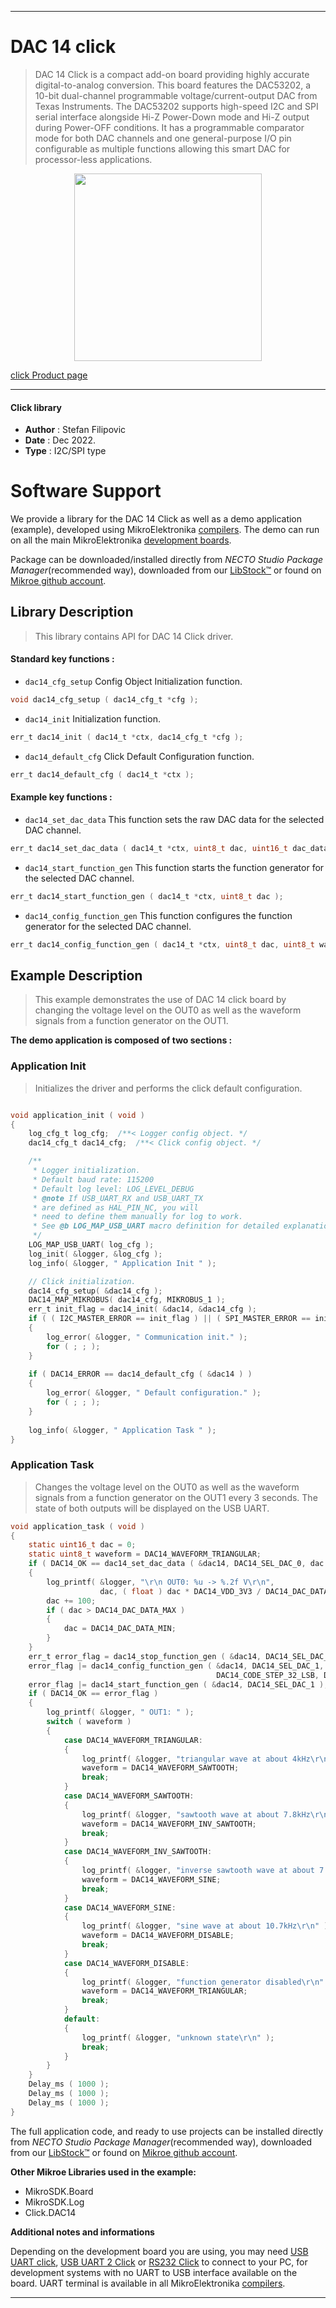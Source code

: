
---
# DAC 14 click

> DAC 14 Click is a compact add-on board providing highly accurate digital-to-analog conversion. This board features the DAC53202, a 10-bit dual-channel programmable voltage/current-output DAC from Texas Instruments. The DAC53202 supports high-speed I2C and SPI serial interface alongside Hi-Z Power-Down mode and Hi-Z output during Power-OFF conditions. It has a programmable comparator mode for both DAC channels and one general-purpose I/O pin configurable as multiple functions allowing this smart DAC for processor-less applications.

<p align="center">
  <img src="https://download.mikroe.com/images/click_for_ide/dac14_click.png" height=300px>
</p>

[click Product page](https://www.mikroe.com/dac-14-click)

---


#### Click library

- **Author**        : Stefan Filipovic
- **Date**          : Dec 2022.
- **Type**          : I2C/SPI type


# Software Support

We provide a library for the DAC 14 Click
as well as a demo application (example), developed using MikroElektronika
[compilers](https://www.mikroe.com/necto-studio).
The demo can run on all the main MikroElektronika [development boards](https://www.mikroe.com/development-boards).

Package can be downloaded/installed directly from *NECTO Studio Package Manager*(recommended way), downloaded from our [LibStock&trade;](https://libstock.mikroe.com) or found on [Mikroe github account](https://github.com/MikroElektronika/mikrosdk_click_v2/tree/master/clicks).

## Library Description

> This library contains API for DAC 14 Click driver.

#### Standard key functions :

- `dac14_cfg_setup` Config Object Initialization function.
```c
void dac14_cfg_setup ( dac14_cfg_t *cfg );
```

- `dac14_init` Initialization function.
```c
err_t dac14_init ( dac14_t *ctx, dac14_cfg_t *cfg );
```

- `dac14_default_cfg` Click Default Configuration function.
```c
err_t dac14_default_cfg ( dac14_t *ctx );
```

#### Example key functions :

- `dac14_set_dac_data` This function sets the raw DAC data for the selected DAC channel.
```c
err_t dac14_set_dac_data ( dac14_t *ctx, uint8_t dac, uint16_t dac_data );
```

- `dac14_start_function_gen` This function starts the function generator for the selected DAC channel.
```c
err_t dac14_start_function_gen ( dac14_t *ctx, uint8_t dac );
```

- `dac14_config_function_gen` This function configures the function generator for the selected DAC channel.
```c
err_t dac14_config_function_gen ( dac14_t *ctx, uint8_t dac, uint8_t waveform, uint8_t code_step, uint8_t slew_rate );
```

## Example Description

> This example demonstrates the use of DAC 14 click board by changing the voltage level
on the OUT0 as well as the waveform signals from a function generator on the OUT1.

**The demo application is composed of two sections :**

### Application Init

> Initializes the driver and performs the click default configuration.

```c

void application_init ( void )
{
    log_cfg_t log_cfg;  /**< Logger config object. */
    dac14_cfg_t dac14_cfg;  /**< Click config object. */

    /** 
     * Logger initialization.
     * Default baud rate: 115200
     * Default log level: LOG_LEVEL_DEBUG
     * @note If USB_UART_RX and USB_UART_TX 
     * are defined as HAL_PIN_NC, you will 
     * need to define them manually for log to work. 
     * See @b LOG_MAP_USB_UART macro definition for detailed explanation.
     */
    LOG_MAP_USB_UART( log_cfg );
    log_init( &logger, &log_cfg );
    log_info( &logger, " Application Init " );

    // Click initialization.
    dac14_cfg_setup( &dac14_cfg );
    DAC14_MAP_MIKROBUS( dac14_cfg, MIKROBUS_1 );
    err_t init_flag = dac14_init( &dac14, &dac14_cfg );
    if ( ( I2C_MASTER_ERROR == init_flag ) || ( SPI_MASTER_ERROR == init_flag ) )
    {
        log_error( &logger, " Communication init." );
        for ( ; ; );
    }
    
    if ( DAC14_ERROR == dac14_default_cfg ( &dac14 ) )
    {
        log_error( &logger, " Default configuration." );
        for ( ; ; );
    }
    
    log_info( &logger, " Application Task " );
}

```

### Application Task

> Changes the voltage level on the OUT0 as well as the waveform signals from a function
generator on the OUT1 every 3 seconds. The state of both outputs will be displayed on the USB UART.

```c
void application_task ( void )
{
    static uint16_t dac = 0;
    static uint8_t waveform = DAC14_WAVEFORM_TRIANGULAR;
    if ( DAC14_OK == dac14_set_dac_data ( &dac14, DAC14_SEL_DAC_0, dac ) )
    {
        log_printf( &logger, "\r\n OUT0: %u -> %.2f V\r\n", 
                    dac, ( float ) dac * DAC14_VDD_3V3 / DAC14_DAC_DATA_MAX );
        dac += 100;
        if ( dac > DAC14_DAC_DATA_MAX )
        {
            dac = DAC14_DAC_DATA_MIN;
        }
    }
    err_t error_flag = dac14_stop_function_gen ( &dac14, DAC14_SEL_DAC_1 );
    error_flag |= dac14_config_function_gen ( &dac14, DAC14_SEL_DAC_1, waveform,
                                              DAC14_CODE_STEP_32_LSB, DAC14_SLEW_RATE_4_US );
    error_flag |= dac14_start_function_gen ( &dac14, DAC14_SEL_DAC_1 );
    if ( DAC14_OK == error_flag )
    {
        log_printf( &logger, " OUT1: " );
        switch ( waveform )
        {
            case DAC14_WAVEFORM_TRIANGULAR:
            {
                log_printf( &logger, "triangular wave at about 4kHz\r\n" );
                waveform = DAC14_WAVEFORM_SAWTOOTH;
                break;
            }
            case DAC14_WAVEFORM_SAWTOOTH:
            {
                log_printf( &logger, "sawtooth wave at about 7.8kHz\r\n" );
                waveform = DAC14_WAVEFORM_INV_SAWTOOTH;
                break;
            }
            case DAC14_WAVEFORM_INV_SAWTOOTH:
            {
                log_printf( &logger, "inverse sawtooth wave at about 7.8kHz\r\n" );
                waveform = DAC14_WAVEFORM_SINE;
                break;
            }
            case DAC14_WAVEFORM_SINE:
            {
                log_printf( &logger, "sine wave at about 10.7kHz\r\n" );
                waveform = DAC14_WAVEFORM_DISABLE;
                break;
            }
            case DAC14_WAVEFORM_DISABLE:
            {
                log_printf( &logger, "function generator disabled\r\n" );
                waveform = DAC14_WAVEFORM_TRIANGULAR;
                break;
            }
            default:
            {
                log_printf( &logger, "unknown state\r\n" );
                break;
            }
        }
    }
    Delay_ms ( 1000 );
    Delay_ms ( 1000 );
    Delay_ms ( 1000 );
}
```

The full application code, and ready to use projects can be installed directly from *NECTO Studio Package Manager*(recommended way), downloaded from our [LibStock&trade;](https://libstock.mikroe.com) or found on [Mikroe github account](https://github.com/MikroElektronika/mikrosdk_click_v2/tree/master/clicks).

**Other Mikroe Libraries used in the example:**

- MikroSDK.Board
- MikroSDK.Log
- Click.DAC14

**Additional notes and informations**

Depending on the development board you are using, you may need
[USB UART click](https://www.mikroe.com/usb-uart-click),
[USB UART 2 Click](https://www.mikroe.com/usb-uart-2-click) or
[RS232 Click](https://www.mikroe.com/rs232-click) to connect to your PC, for
development systems with no UART to USB interface available on the board. UART
terminal is available in all MikroElektronika
[compilers](https://shop.mikroe.com/compilers).

---
